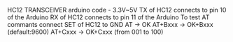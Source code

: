 HC12 TRANSCEIVER
arduino code - 3.3V~5V
TX of HC12 connects to pin 10 of the Arduino
RX of HC12 connects to pin 11 of the Arduino 
To test AT commants connect SET of HC12 to GND
  AT -> OK
  AT+Bxxx -> OK+Bxxx (default:9600)
  AT+Cxxx -> OK+Cxxx (from 001 to 100)
